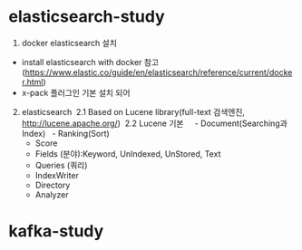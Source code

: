 # elasticsearch-study

1. docker elasticsearch 설치
  - install elasticsearch with docker 참고(https://www.elastic.co/guide/en/elasticsearch/reference/current/docker.html)
  - x-pack 플러그인 기본 설치 되어 

2. elasticsearch
  2.1 Based on Lucene library(full-text 검색엔진, http://lucene.apache.org/)
  2.2 Lucene 기본
     - Document(Searching과 Index)
     - Ranking(Sort)
     - Score
     - Fields (분야):Keyword, UnIndexed, UnStored, Text
     - Queries (쿼리)
     - IndexWriter 
     - Directory
     - Analyzer

# kafka-study
